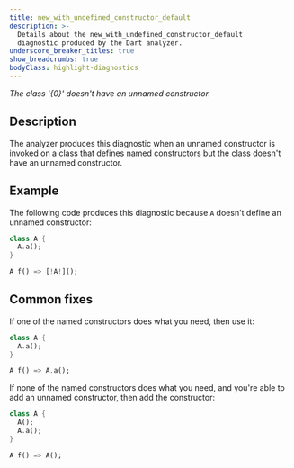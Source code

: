 ```yaml
---
title: new_with_undefined_constructor_default
description: >-
  Details about the new_with_undefined_constructor_default
  diagnostic produced by the Dart analyzer.
underscore_breaker_titles: true
show_breadcrumbs: true
bodyClass: highlight-diagnostics
---
```


_The class '{0}' doesn't have an unnamed constructor._

## Description

The analyzer produces this diagnostic when an unnamed constructor is
invoked on a class that defines named constructors but the class doesn't
have an unnamed constructor.

## Example

The following code produces this diagnostic because `A` doesn't define an
unnamed constructor:

```dart
class A {
  A.a();
}

A f() => [!A!]();
```

## Common fixes

If one of the named constructors does what you need, then use it:

```dart
class A {
  A.a();
}

A f() => A.a();
```

If none of the named constructors does what you need, and you're able to
add an unnamed constructor, then add the constructor:

```dart
class A {
  A();
  A.a();
}

A f() => A();
```
